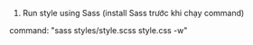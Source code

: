 1. Run style using Sass (install Sass trước khi chạy command)

command: "sass styles/style.scss style.css -w"